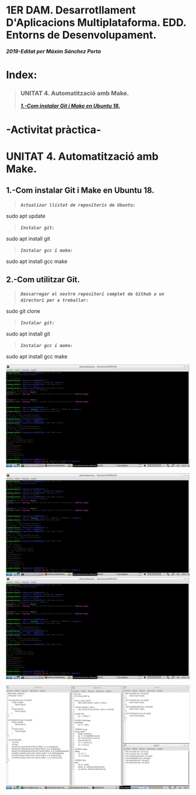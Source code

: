 # **1ER DAM. Desarrotllament D'Aplicacions Multiplataforma. EDD. Entorns de Desenvolupament.**

***2019-Editat per Máxim Sánchez Porta***


# Index:



>### UNITAT 4. Automatització amb Make.
>
>***[1.-Com instalar Git i Make en Ubuntu 18.](https://github.com/Maxim1erDAM/EDD/blob/master/Unitat%202/Unitat2.md#1-com-instalar-vscode-en-ubuntu-18)***
>

#    **-Activitat pràctica-**



# UNITAT 4. Automatització amb Make.


## 1.-Com instalar Git i Make en Ubuntu 18.

>***`Actualizar llistat de repositoris de Ubuntu:`***  

sudo apt update

>***`Instalar git:`***  

sudo apt install git


>***`Instalar gcc i make:`***  

sudo apt install gcc make

## 2.-Com utilitzar Git.

>***`Descarregar el nostre repositori complet de Github a un directori per a treballar:`***  

sudo git clone
>***`Instalar git:`***  

sudo apt install git


>***`Instalar gcc i make:`***  

sudo apt install gcc make


![ImatgePushARepo](Imatges/Eixeple%20de%20compilacio%20i%20targets%20de%20Makefile%20i%20CMAKE%20part%201.png)

![ImatgeCompilacioPart1](Imatges/Eixeple%20de%20compilacio%20i%20targets%20de%20Makefile%20i%20CMAKE%20part%201.png)
![ImatgeCompilacioPart2](Imatges/Eixeple%20de%20compilacio%20i%20targets%20de%20Makefile%20i%20CMAKE%20part%201.png)


![ImatgeFitxers](Imatges/CAPTURA%20FINAL%20FITXERS.png)


